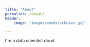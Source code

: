 ```yaml
--- 
title: "About"
permalink: /about/
header:
    image: "images/woodstockcave.jpg" 

---
```


I'm a data scientist dood

